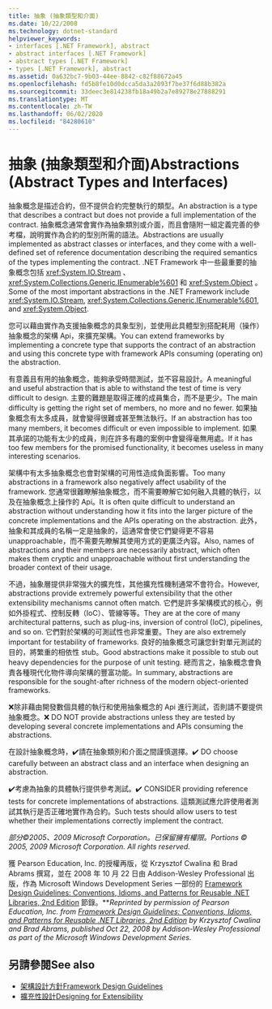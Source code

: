 ```yaml
---
title: 抽象 (抽象類型和介面)
ms.date: 10/22/2008
ms.technology: dotnet-standard
helpviewer_keywords:
- interfaces [.NET Framework], abstract
- abstract interfaces [.NET Framework]
- abstract types [.NET Framework]
- types [.NET Framework], abstract
ms.assetid: 0a632bc7-9b03-44ee-8842-c82f88672a45
ms.openlocfilehash: fd5b8fe10d0dcca5da3a2093f7be37f6d88b382a
ms.sourcegitcommit: 33deec3e814238fb18a49b2a7e89278e27888291
ms.translationtype: MT
ms.contentlocale: zh-TW
ms.lasthandoff: 06/02/2020
ms.locfileid: "84280610"
---
```

# <a name="abstractions-abstract-types-and-interfaces"></a><span data-ttu-id="35e4d-102">抽象 (抽象類型和介面)</span><span class="sxs-lookup"><span data-stu-id="35e4d-102">Abstractions (Abstract Types and Interfaces)</span></span>
<span data-ttu-id="35e4d-103">抽象概念是描述合約，但不提供合約完整執行的類型。</span><span class="sxs-lookup"><span data-stu-id="35e4d-103">An abstraction is a type that describes a contract but does not provide a full implementation of the contract.</span></span> <span data-ttu-id="35e4d-104">抽象概念通常會實作為抽象類別或介面，而且會隨附一組定義完善的參考檔，說明實作為合約的型別所需的語法。</span><span class="sxs-lookup"><span data-stu-id="35e4d-104">Abstractions are usually implemented as abstract classes or interfaces, and they come with a well-defined set of reference documentation describing the required semantics of the types implementing the contract.</span></span> <span data-ttu-id="35e4d-105">.NET Framework 中一些最重要的抽象概念包括 <xref:System.IO.Stream> 、 <xref:System.Collections.Generic.IEnumerable%601> 和 <xref:System.Object> 。</span><span class="sxs-lookup"><span data-stu-id="35e4d-105">Some of the most important abstractions in the .NET Framework include <xref:System.IO.Stream>, <xref:System.Collections.Generic.IEnumerable%601>, and <xref:System.Object>.</span></span>

 <span data-ttu-id="35e4d-106">您可以藉由實作為支援抽象概念的具象型別，並使用此具體型別搭配耗用（操作）抽象概念的架構 Api，來擴充架構。</span><span class="sxs-lookup"><span data-stu-id="35e4d-106">You can extend frameworks by implementing a concrete type that supports the contract of an abstraction and using this concrete type with framework APIs consuming (operating on) the abstraction.</span></span>

 <span data-ttu-id="35e4d-107">有意義且有用的抽象概念，能夠承受時間測試，並不容易設計。</span><span class="sxs-lookup"><span data-stu-id="35e4d-107">A meaningful and useful abstraction that is able to withstand the test of time is very difficult to design.</span></span> <span data-ttu-id="35e4d-108">主要的難題是取得正確的成員集合，而不是更少。</span><span class="sxs-lookup"><span data-stu-id="35e4d-108">The main difficulty is getting the right set of members, no more and no fewer.</span></span> <span data-ttu-id="35e4d-109">如果抽象概念有太多成員，就會變得很難或甚至無法執行。</span><span class="sxs-lookup"><span data-stu-id="35e4d-109">If an abstraction has too many members, it becomes difficult or even impossible to implement.</span></span> <span data-ttu-id="35e4d-110">如果其承諾的功能有太少的成員，則在許多有趣的案例中會變得毫無用處。</span><span class="sxs-lookup"><span data-stu-id="35e4d-110">If it has too few members for the promised functionality, it becomes useless in many interesting scenarios.</span></span>

 <span data-ttu-id="35e4d-111">架構中有太多抽象概念也會對架構的可用性造成負面影響。</span><span class="sxs-lookup"><span data-stu-id="35e4d-111">Too many abstractions in a framework also negatively affect usability of the framework.</span></span> <span data-ttu-id="35e4d-112">您通常很難瞭解抽象概念，而不需要瞭解它如何融入具體的執行，以及在抽象概念上操作的 Api。</span><span class="sxs-lookup"><span data-stu-id="35e4d-112">It is often quite difficult to understand an abstraction without understanding how it fits into the larger picture of the concrete implementations and the APIs operating on the abstraction.</span></span> <span data-ttu-id="35e4d-113">此外，抽象和其成員的名稱一定是抽象的，這通常會使它們變得更不容易 unapproachable，而不需要先瞭解其使用方式的更廣泛內容。</span><span class="sxs-lookup"><span data-stu-id="35e4d-113">Also, names of abstractions and their members are necessarily abstract, which often makes them cryptic and unapproachable without first understanding the broader context of their usage.</span></span>

 <span data-ttu-id="35e4d-114">不過，抽象層提供非常強大的擴充性，其他擴充性機制通常不會符合。</span><span class="sxs-lookup"><span data-stu-id="35e4d-114">However, abstractions provide extremely powerful extensibility that the other extensibility mechanisms cannot often match.</span></span> <span data-ttu-id="35e4d-115">它們是許多架構模式的核心，例如外掛程式、控制反轉（IoC）、管線等等。</span><span class="sxs-lookup"><span data-stu-id="35e4d-115">They are at the core of many architectural patterns, such as plug-ins, inversion of control (IoC), pipelines, and so on.</span></span> <span data-ttu-id="35e4d-116">它們對於架構的可測試性也非常重要。</span><span class="sxs-lookup"><span data-stu-id="35e4d-116">They are also extremely important for testability of frameworks.</span></span> <span data-ttu-id="35e4d-117">良好的抽象概念可讓您針對單元測試的目的，將繁重的相依性 stub。</span><span class="sxs-lookup"><span data-stu-id="35e4d-117">Good abstractions make it possible to stub out heavy dependencies for the purpose of unit testing.</span></span> <span data-ttu-id="35e4d-118">總而言之，抽象概念會負責各種現代化物件導向架構的豐富功能。</span><span class="sxs-lookup"><span data-stu-id="35e4d-118">In summary, abstractions are responsible for the sought-after richness of the modern object-oriented frameworks.</span></span>

 <span data-ttu-id="35e4d-119">❌除非藉由開發數個具體的執行和使用抽象概念的 Api 進行測試，否則請不要提供抽象概念。</span><span class="sxs-lookup"><span data-stu-id="35e4d-119">❌ DO NOT provide abstractions unless they are tested by developing several concrete implementations and APIs consuming the abstractions.</span></span>

 <span data-ttu-id="35e4d-120">在設計抽象概念時，✔️請在抽象類別和介面之間謹慎選擇。</span><span class="sxs-lookup"><span data-stu-id="35e4d-120">✔️ DO choose carefully between an abstract class and an interface when designing an abstraction.</span></span>

 <span data-ttu-id="35e4d-121">✔️考慮為抽象的具體執行提供參考測試。</span><span class="sxs-lookup"><span data-stu-id="35e4d-121">✔️ CONSIDER providing reference tests for concrete implementations of abstractions.</span></span> <span data-ttu-id="35e4d-122">這類測試應允許使用者測試其執行是否正確地實作為合約。</span><span class="sxs-lookup"><span data-stu-id="35e4d-122">Such tests should allow users to test whether their implementations correctly implement the contract.</span></span>

 <span data-ttu-id="35e4d-123">*部分©2005、2009 Microsoft Corporation。已保留擁有權限。*</span><span class="sxs-lookup"><span data-stu-id="35e4d-123">*Portions © 2005, 2009 Microsoft Corporation. All rights reserved.*</span></span>

 <span data-ttu-id="35e4d-124">獲 Pearson Education, Inc. 的授權再版，從 Krzysztof Cwalina 和 Brad Abrams 撰寫，並在 2008 年 10 月 22 日由 Addison-Wesley Professional 出版，作為 Microsoft Windows Development Series 一部份的 [Framework Design Guidelines: Conventions, Idioms, and Patterns for Reusable .NET Libraries, 2nd Edition](https://www.informit.com/store/framework-design-guidelines-conventions-idioms-and-9780321545619) 節錄。\*\*</span><span class="sxs-lookup"><span data-stu-id="35e4d-124">*Reprinted by permission of Pearson Education, Inc. from [Framework Design Guidelines: Conventions, Idioms, and Patterns for Reusable .NET Libraries, 2nd Edition](https://www.informit.com/store/framework-design-guidelines-conventions-idioms-and-9780321545619) by Krzysztof Cwalina and Brad Abrams, published Oct 22, 2008 by Addison-Wesley Professional as part of the Microsoft Windows Development Series.*</span></span>

## <a name="see-also"></a><span data-ttu-id="35e4d-125">另請參閱</span><span class="sxs-lookup"><span data-stu-id="35e4d-125">See also</span></span>

- [<span data-ttu-id="35e4d-126">架構設計方針</span><span class="sxs-lookup"><span data-stu-id="35e4d-126">Framework Design Guidelines</span></span>](index.md)
- [<span data-ttu-id="35e4d-127">擴充性設計</span><span class="sxs-lookup"><span data-stu-id="35e4d-127">Designing for Extensibility</span></span>](designing-for-extensibility.md)
